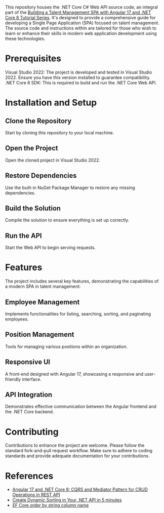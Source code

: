 This repository houses the .NET Core C# Web API source code, an integral part of the [Building a Talent Management SPA with Angular 17 and .NET Core 8 Tutorial Series](https://medium.com/scrum-and-coke/building-a-talent-management-spa-with-angular-17-and-net-core-8-tutorial-series-f28f0edc9069).  It's designed to provide a comprehensive guide for developing a Single Page Application (SPA) focused on talent management. The source code and instructions within are tailored for those who wish to learn or enhance their skills in modern web application development using these technologies.

# Prerequisites
Visual Studio 2022: The project is developed and tested in Visual Studio 2022. Ensure you have this version installed to guarantee compatibility.
.NET Core 8 SDK: This is required to build and run the .NET Core Web API.

# Installation and Setup

## Clone the Repository
Start by cloning this repository to your local machine.

## Open the Project
Open the cloned project in Visual Studio 2022.

## Restore Dependencies
Use the built-in NuGet Package Manager to restore any missing dependencies.

## Build the Solution
Compile the solution to ensure everything is set up correctly.

## Run the API
Start the Web API to begin serving requests.

# Features
The project includes several key features, demonstrating the capabilities of a modern SPA in talent management:

## Employee Management 
Implements functionalities for listing, searching, sorting, and paginating employees.

## Position Management 
Tools for managing various positions within an organization.

## Responsive UI 

A front-end designed with Angular 17, showcasing a responsive and user-friendly interface.

## API Integration 
Demonstrates effective communication between the Angular frontend and the .NET Core backend.

# Contributing
Contributions to enhance the project are welcome. Please follow the standard fork-and-pull request workflow. Make sure to adhere to coding standards and provide adequate documentation for your contributions.

# References
+ [Angular 17 and .NET Core 8: CQRS and Mediator Pattern for CRUD Operations in REST API](https://medium.com/scrum-and-coke/angular-17-and-net-core-8-cqrs-and-mediator-pattern-for-crud-operations-in-rest-api-8af8995d2671)
+ [Create Dynamic Sorting in Your .NET API in 5 minutes](https://medium.com/bina-nusantara-it-division/create-dynamic-sorting-in-your-net-api-in-5-minutes-17a0c8c625c8)
+ [EF Core order by string column name](https://dev.to/karenpayneoregon/ef-core-order-by-string-column-name-4549)